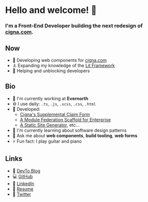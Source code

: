 # Hello and welcome! 👋

### I'm a Front-End Developer building the next redesign of [cigna.com](https://www.cigna.com/).

## Now

- 🔧 Developing web components for [cigna.com](https://www.cigna.com/)
- ⚓ Expanding my knowledge of the [Lit Framework](https://lit.dev/)
- 🙋 Helping and unblocking developers

## Bio

- 🏢 I'm currently working at **Evernorth**
- ⚙️ I use daily: `.ts`, `.js`, `.scss`, `.css`, `.html`
- 💾 Developed:
  - [Cigna's Supplemental Claim Form](https://www.cigna.com/individuals-families/member-resources/supplemental-health-claim-form)
  - [A Module Federation Scaffold for Enterprise](https://dev.to/waldronmatt/tutorial-a-guide-to-module-federation-for-enterprise-n5)
  - [A Static Site Generator](https://jamstack.org/generators/bowman/), etc...
- 🌱 I'm currently learning about software design patterns
- 💬 Ask me about **web components**, **build tooling**, **web forms**
- ⚡️ Fun fact: I play guitar and piano

## Links

- 📝 [DevTo Blog](https://dev.to/waldronmatt)
- 💻 [GitHub](https://github.com/waldronmatt)
- 👨 [LinkedIn](https://www.linkedin.com/in/waldronmatt)
- 📕 [Resume](https://matthew-waldron-resume.netlify.app)
- 💬 [Twitter](https://twitter.com/_waldronmatt)
